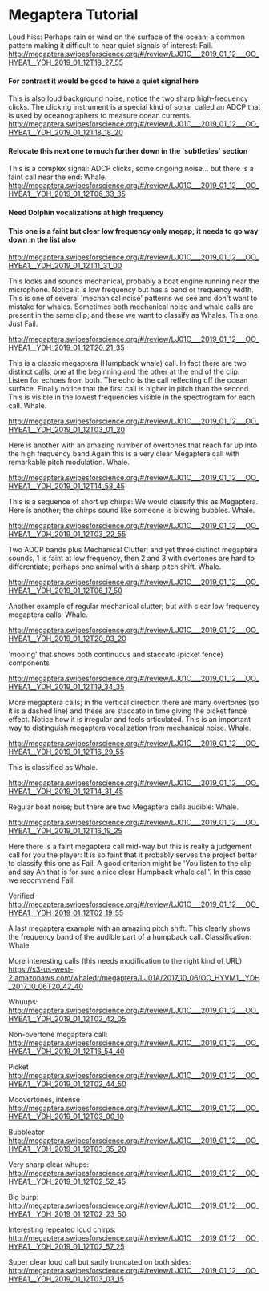# Megaptera Tutorial

Loud hiss: Perhaps rain or wind on the surface of the ocean; a common pattern making it difficult to hear 
quiet signals of interest: Fail. 
http://megaptera.swipesforscience.org/#/review/LJ01C___2019_01_12___OO_HYEA1__YDH_2019_01_12T18_27_55


#### For contrast it would be good to have a quiet signal here


This is also loud background noise; notice the two sharp high-frequency clicks. The clicking instrument is a
special kind of sonar called an ADCP that is used by oceanographers to measure ocean currents. 
http://megaptera.swipesforscience.org/#/review/LJ01C___2019_01_12___OO_HYEA1__YDH_2019_01_12T18_18_20


#### Relocate this next one to much further down in the 'subtleties' section

This is a complex signal: ADCP clicks, some ongoing noise... but there is a faint call near the end: Whale.
http://megaptera.swipesforscience.org/#/review/LJ01C___2019_01_12___OO_HYEA1__YDH_2019_01_12T06_33_35


#### Need Dolphin vocalizations at high frequency

#### This one is a faint but clear low frequency only megap; it needs to go way down in the list also
http://megaptera.swipesforscience.org/#/review/LJ01C___2019_01_12___OO_HYEA1__YDH_2019_01_12T11_31_00



This looks and sounds mechanical, probably a boat engine running near the microphone. Notice it is low frequency but has a band or frequency width. This is one of several 'mechanical noise' patterns we see and don't want to mistake for whales. Sometimes both mechanical noise and whale calls are present in the same clip; and these we want to classify as Whales. This one: Just Fail. 

http://megaptera.swipesforscience.org/#/review/LJ01C___2019_01_12___OO_HYEA1__YDH_2019_01_12T20_21_35

This is a classic megaptera (Humpback whale) call. In fact there are two distinct calls, one at the beginning and the other at the end of the clip. Listen for echoes from both. The echo is the call reflecting off the ocean surface. Finally notice that the first call is higher in pitch than the second. This is visible in the lowest frequencies visible in the spectrogram for each call. Whale.

http://megaptera.swipesforscience.org/#/review/LJ01C___2019_01_12___OO_HYEA1__YDH_2019_01_12T03_01_20

Here is another with an amazing number of overtones that reach far up into the high frequency band Again this is a very clear Megaptera call with remarkable pitch modulation. Whale.

http://megaptera.swipesforscience.org/#/review/LJ01C___2019_01_12___OO_HYEA1__YDH_2019_01_12T14_58_45

This is a sequence of short  up chirps: We would classify this as Megaptera. Here is another; the chirps sound like someone is blowing bubbles.  Whale.

http://megaptera.swipesforscience.org/#/review/LJ01C___2019_01_12___OO_HYEA1__YDH_2019_01_12T03_22_55

Two ADCP bands plus Mechanical Clutter; and yet three distinct megaptera sounds, 1 is faint at low frequency, then 2 and 3 with overtones are hard to differentiate; perhaps one animal with a sharp pitch shift. Whale.

http://megaptera.swipesforscience.org/#/review/LJ01C___2019_01_12___OO_HYEA1__YDH_2019_01_12T06_17_50

Another example of regular mechanical clutter; but with clear low frequency megaptera calls. Whale.

http://megaptera.swipesforscience.org/#/review/LJ01C___2019_01_12___OO_HYEA1__YDH_2019_01_12T20_03_20

'mooing' that shows both continuous and staccato (picket fence) components

http://megaptera.swipesforscience.org/#/review/LJ01C___2019_01_12___OO_HYEA1__YDH_2019_01_12T19_34_35

More megaptera calls; in the vertical direction there are many overtones (so it is a dashed line) and these are staccato in time giving the picket fence effect. Notice how it is irregular and feels articulated. This is an important way to distinguish megaptera vocalization from mechanical noise. Whale.

http://megaptera.swipesforscience.org/#/review/LJ01C___2019_01_12___OO_HYEA1__YDH_2019_01_12T16_29_55

This is classified as Whale. 

http://megaptera.swipesforscience.org/#/review/LJ01C___2019_01_12___OO_HYEA1__YDH_2019_01_12T14_31_45

Regular boat noise; but there are two Megaptera calls audible: Whale.

http://megaptera.swipesforscience.org/#/review/LJ01C___2019_01_12___OO_HYEA1__YDH_2019_01_12T16_19_25

Here there is a faint megaptera call mid-way but this is really a judgement call for you the player: It is so faint that it probably serves the project better to classify this one as Fail. A good criterion might be 'You listen to the clip and say Ah that is for sure a nice clear Humpback whale call'. In this case we recommend Fail.

Verified
http://megaptera.swipesforscience.org/#/review/LJ01C___2019_01_12___OO_HYEA1__YDH_2019_01_12T02_19_55

A last megaptera example with an amazing pitch shift. This clearly shows the frequency band of the audible part of a humpback call. Classification: Whale.



More interesting calls (this needs modification to the right kind of URL)
https://s3-us-west-2.amazonaws.com/whaledr/megaptera/LJ01A/2017_10_06/OO_HYVM1__YDH_2017_10_06T20_42_40

Whuups:
http://megaptera.swipesforscience.org/#/review/LJ01C___2019_01_12___OO_HYEA1__YDH_2019_01_12T02_42_05

Non-overtone megaptera call:
http://megaptera.swipesforscience.org/#/review/LJ01C___2019_01_12___OO_HYEA1__YDH_2019_01_12T16_54_40

Picket
http://megaptera.swipesforscience.org/#/review/LJ01C___2019_01_12___OO_HYEA1__YDH_2019_01_12T02_44_50

Moovertones, intense
http://megaptera.swipesforscience.org/#/review/LJ01C___2019_01_12___OO_HYEA1__YDH_2019_01_12T03_00_10

Bubbleator
http://megaptera.swipesforscience.org/#/review/LJ01C___2019_01_12___OO_HYEA1__YDH_2019_01_12T03_35_20

Very sharp clear whups: 
http://megaptera.swipesforscience.org/#/review/LJ01C___2019_01_12___OO_HYEA1__YDH_2019_01_12T02_52_45

Big burp:
http://megaptera.swipesforscience.org/#/review/LJ01C___2019_01_12___OO_HYEA1__YDH_2019_01_12T02_23_50

Interesting repeated loud chirps:
http://megaptera.swipesforscience.org/#/review/LJ01C___2019_01_12___OO_HYEA1__YDH_2019_01_12T02_57_25

Super clear loud call but sadly truncated on both sides:
http://megaptera.swipesforscience.org/#/review/LJ01C___2019_01_12___OO_HYEA1__YDH_2019_01_12T03_03_15
